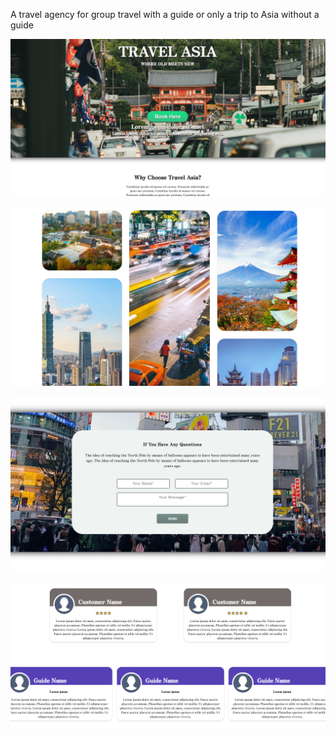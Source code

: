 
A travel agency for group travel with a guide or only a trip to Asia without a guide

![Alt text](https://github.com/FredrikThunberg/Travel-Asia/blob/main/Travel%20Asia/Travel%20asia%20top.png)

![Alt text](https://github.com/FredrikThunberg/Travel-Asia/blob/main/Travel%20Asia/Travel%20asia%20windows.png)

![Alt text](https://github.com/FredrikThunberg/Travel-Asia/blob/main/Travel%20Asia/Travel%20asia%20mail.png)

![Alt text](https://github.com/FredrikThunberg/Travel-Asia/blob/main/Travel%20Asia/Travel%20asia%20cards.png)
